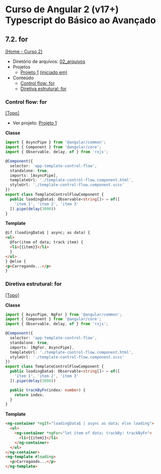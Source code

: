 # Curso de Angular 2 (v17+) Typescript do Básico ao Avançado

## 7.2. for
[[Home - Curso 2]](../../README.md#curso-2)<br />

- Diretório de arquivos: [02_arquivos](./02_arquivos/)
- Projetos
  - [Projeto 1](./02_arquivos/proj_01/) [(iniciado em)](#control-flow-for)
- Conteúdo
  - [Control flow: for](#control-flow-for)
  - [Diretiva estrutural: for](#diretiva-estrutural-for)

### Control flow: for
[[Topo]](#)<br />

- Ver projeto: [Projeto 1](./02_arquivos/proj_01/)

**Classe**
```typescript
import { AsyncPipe } from '@angular/common';
import { Component } from '@angular/core';
import { Observable, delay, of } from 'rxjs';

@Component({
  selector: 'app-template-control-flow',
  standalone: true,
  imports: [AsyncPipe],
  templateUrl: './template-control-flow.component.html',
  styleUrl: './template-control-flow.component.scss'
})
export class TemplateControlFlowComponent {
  public loadingData$: Observable<string[]> = of([
    'item 1', 'item 2', 'item 3'
  ]).pipe(delay(3000))
}
```

**Template**
```html
@if (loadingData$ | async; as data) {
<ul>
  @for(item of data; track item) {
  <li>{{item}}</li>
  }
</ul>
} @else {
<p>Carregando...</p>
}
```

### Diretiva estrutural: for
[[Topo]](#)<br />

**Classe**
```typescript
import { AsyncPipe, NgFor } from '@angular/common';
import { Component } from '@angular/core';
import { Observable, delay, of } from 'rxjs';

@Component({
  selector: 'app-template-control-flow',
  standalone: true,
  imports: [NgFor, AsyncPipe],
  templateUrl: './template-control-flow.component.html',
  styleUrl: './template-control-flow.component.scss'
})
export class TemplateControlFlowComponent {
  public loadingData$: Observable<string[]> = of([
    'item 1', 'item 2', 'item 3'
  ]).pipe(delay(3000))

  public trackByFn(index: number) {
    return index;
  }
}
```

**Template**
```html
<ng-container *ngIf="loadingData$ | async as data; else loading">
  <ul>
    <ng-container *ngFor="let item of data; trackBy: trackByFn">
      <li>{{item}}</li>
    </ng-container>
  </ul>
</ng-container>
<ng-template #loading>
  <p>Carregando...</p>
</ng-template>
```
